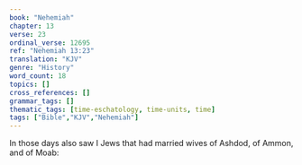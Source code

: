 ```yaml
---
book: "Nehemiah"
chapter: 13
verse: 23
ordinal_verse: 12695
ref: "Nehemiah 13:23"
translation: "KJV"
genre: "History"
word_count: 18
topics: []
cross_references: []
grammar_tags: []
thematic_tags: [time-eschatology, time-units, time]
tags: ["Bible","KJV","Nehemiah"]
---
```

In those days also saw I Jews that had married wives of Ashdod, of Ammon, and of Moab:
